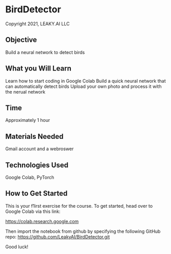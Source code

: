 # BirdDetector

Copyright 2021, LEAKY.AI LLC

## Objective
Build a neural network to detect birds

## What you Will Learn
Learn how to start coding in Google Colab
Build a quick neural network that can automatically detect birds
Upload your own photo and process it with the nerual network

## Time
Approximately 1 hour

## Materials Needed
Gmail account and a webroswer

## Technologies Used
Google Colab, PyTorch

## How to Get Started

This is your f1irst exercise for the course.   To get started, head over to Google Colab via this link:

https://colab.research.google.com

Then import the notebook from github by specifying the following GitHub repo:
https://github.com/LeakyAI/BirdDetector.git

Good luck!